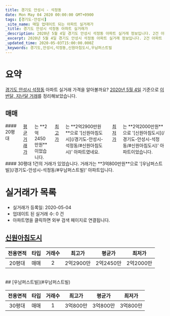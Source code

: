 ```yaml
---
title: 경기도 안성시 - 석정동
date: Mon May 04 2020 00:00:00 GMT+0900
tags: [경기도-안성시]
_site_name: 매일 업데이트 되는 아파트 실거래가
_title: 경기도 안성시 석정동 아파트 실거래가
_description: 2020년 5월 4일 경기도 안성시 석정동 아파트 실거래 정보입니다. 2건 아파트 정보가 있습니다.
_excerpt: 2020년 5월 4일 경기도 안성시 석정동 아파트 실거래 정보입니다. 2건 아파트 정보가 있습니다.
_updated_time: 2020-05-03T15:00:00.000Z
_keywords: 경기도,안성시,석정동,신원아침도시,우남퍼스트빌
---
```





# 요약
<ins>경기도 안성시 석정동</ins> 아파트 실거래 가격을 알아볼까요? <ins>2020년 5월 4일</ins> 기준으로 <ins>이번달, 지난달 거래</ins>를 정리해보았습니다.

## 매매
<div class="container">
<div class="six columns" markdown="1">
#### 20평대
<ins>평균 거래가</ins>는 **2억2450만원**이었습니다. <ins>최고가</ins>는 **2억2900만원**으로 '[신원아침도시](/경기도-안성시-석정동/#신원아침도시)' 아파트였네요. <ins>최저가</ins>는 **2억2000만원**으로 '[신원아침도시](/경기도-안성시-석정동/#신원아침도시)' 아파트이었습니다.
</div>
<div class="six columns" markdown="1">
#### 30평대
1건의 거래가 있었습니다. 거래가는 **3억800만원**으로 '[우남퍼스트빌](/경기도-안성시-석정동/#우남퍼스트빌)' 아파트입니다.
</div>
</div>



# 실거래가 목록
- 실거래가 등록일: 2020-05-04
- 업데이트 된 실거래 수: 0 건
- 아파트명을 클릭하면 외부 검색 페이지로 연결됩니다.

## [신원아침도시](#신원아침도시)

|전용면적|타입|거래수|최고가|평균가|최저가|
|:---:|:---:|:---:|:---:|:---:|:---:|
|20평대|<span class="deal-type-1">매매</span>|2|2억2900만|2억2450만|2억2000만|

<br/>
## [우남퍼스트빌](#우남퍼스트빌)

|전용면적|타입|거래수|최고가|평균가|최저가|
|:---:|:---:|:---:|:---:|:---:|:---:|
|30평대|<span class="deal-type-1">매매</span>|1|3억800만|3억800만|3억800만|

<br/>



